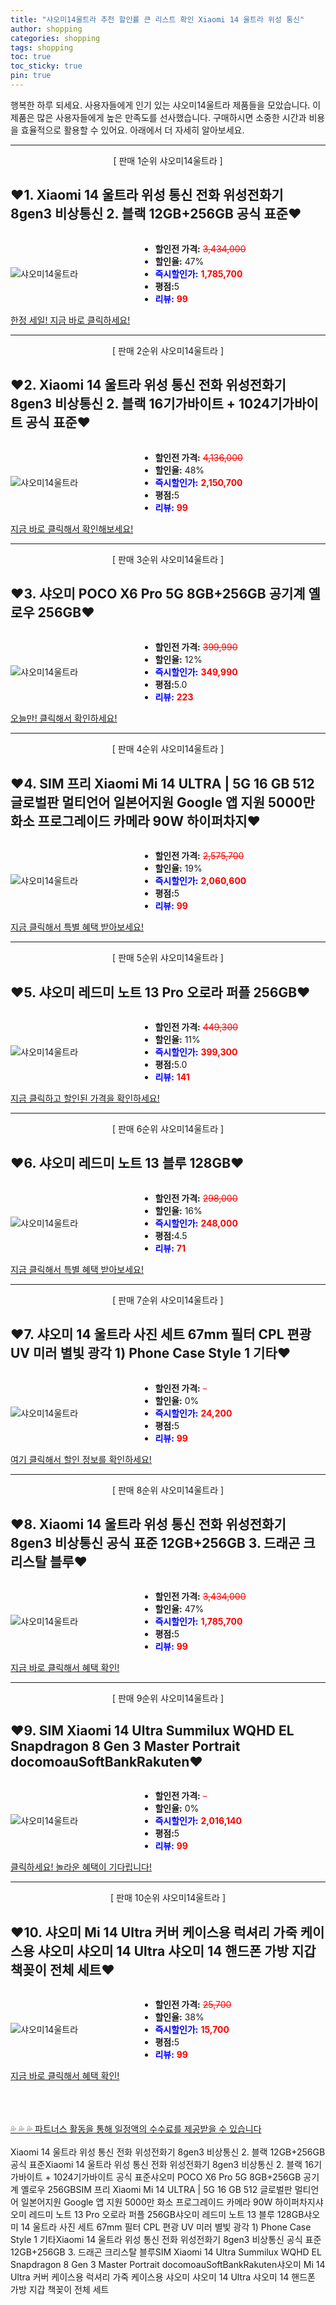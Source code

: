 ```yaml
---
title: "샤오미14울트라 추천 할인률 큰 리스트 확인 Xiaomi 14 울트라 위성 통신"
author: shopping
categories: shopping
tags: shopping
toc: true
toc_sticky: true
pin: true
---
```

행복한 하루 되세요. 사용자들에게 인기 있는 샤오미14울트라 제품들을 모았습니다. 이 제품은 많은 사용자들에게 높은 만족도를 선사했습니다. 구매하시면 소중한 시간과 비용을 효율적으로 활용할 수 있어요. 아래에서 더 자세히 알아보세요.

---
<p class="toplist" style="margin: 0 auto; display: block; width: fit-content;">[ 판매 1순위 샤오미14울트라 ]</p>

<h2><strong>❤️1. Xiaomi 14 울트라 위성 통신 전화 위성전화기 8gen3 비상통신 2. 블랙 12GB+256GB 공식 표준❤️</strong></h2>

<div style="display: flex; align-items: center;">
    <div style="flex: 0.4;">
        <img src="https://thumbnail8.coupangcdn.com/thumbnails/remote/230x230ex/image/vendor_inventory/5146/c3f444a6a9b5db866210addaf8df8271385f44c63f5a66488914074f7f83.jpg" alt="샤오미14울트라" style="max-width: 100%;">
    </div>
    <div style="flex: 0.6; margin-left: 10px;">
        <ul>
            <li><strong>할인전 가격:</strong> <del style="color: red;">3,434,000</del></li>
            <li><strong>할인율:</strong> 47%</li>
            <li><span style='color:blue'><strong>즉시할인가:</strong></span> <span style='color:red'><strong>1,785,700</strong></span></li>
            <li><strong>평점:</strong>5</li>
            <li><span style='color:blue'><strong>리뷰:</strong></span> <span style='color:red'><strong>99</strong></span></li>
        </ul>
    </div>
</div>
<div class="center">
    <a href="https://William4Davisa.github.io?lptag=AF9450613&subid=githubio&pageKey=8196643205&traceid=V0-153&itemId=23475734306&vendorItemId=89677641167" class="myButton">
        한정 세일! 지금 바로 클릭하세요!
    </a>
</div>


---
<p class="toplist" style="margin: 0 auto; display: block; width: fit-content;">[ 판매 2순위 샤오미14울트라 ]</p>

<h2><strong>❤️2. Xiaomi 14 울트라 위성 통신 전화 위성전화기 8gen3 비상통신 2. 블랙 16기가바이트 + 1024기가바이트 공식 표준❤️</strong></h2>

<div style="display: flex; align-items: center;">
    <div style="flex: 0.4;">
        <img src="https://thumbnail8.coupangcdn.com/thumbnails/remote/230x230ex/image/vendor_inventory/5146/c3f444a6a9b5db866210addaf8df8271385f44c63f5a66488914074f7f83.jpg" alt="샤오미14울트라" style="max-width: 100%;">
    </div>
    <div style="flex: 0.6; margin-left: 10px;">
        <ul>
            <li><strong>할인전 가격:</strong> <del style="color: red;">4,136,000</del></li>
            <li><strong>할인율:</strong> 48%</li>
            <li><span style='color:blue'><strong>즉시할인가:</strong></span> <span style='color:red'><strong>2,150,700</strong></span></li>
            <li><strong>평점:</strong>5</li>
            <li><span style='color:blue'><strong>리뷰:</strong></span> <span style='color:red'><strong>99</strong></span></li>
        </ul>
    </div>
</div>
<div class="center">
    <a href="https://William4Davisa.github.io?lptag=AF9450613&subid=githubio&pageKey=8196643205&traceid=V0-153&itemId=23475734308&vendorItemId=89677641174" class="myButton">
        지금 바로 클릭해서 확인해보세요!
    </a>
</div>


---
<p class="toplist" style="margin: 0 auto; display: block; width: fit-content;">[ 판매 3순위 샤오미14울트라 ]</p>

<h2><strong>❤️3. 샤오미 POCO X6 Pro 5G 8GB+256GB 공기계 옐로우 256GB❤️</strong></h2>

<div style="display: flex; align-items: center;">
    <div style="flex: 0.4;">
        <img src="https://thumbnail7.coupangcdn.com/thumbnails/remote/230x230ex/image/retail/images/2024/05/30/10/2/a363ee62-6e61-4e55-9889-c8e81fe576c1.jpg" alt="샤오미14울트라" style="max-width: 100%;">
    </div>
    <div style="flex: 0.6; margin-left: 10px;">
        <ul>
            <li><strong>할인전 가격:</strong> <del style="color: red;">399,990</del></li>
            <li><strong>할인율:</strong> 12%</li>
            <li><span style='color:blue'><strong>즉시할인가:</strong></span> <span style='color:red'><strong>349,990</strong></span></li>
            <li><strong>평점:</strong>5.0</li>
            <li><span style='color:blue'><strong>리뷰:</strong></span> <span style='color:red'><strong>223</strong></span></li>
        </ul>
    </div>
</div>
<div class="center">
    <a href="https://William4Davisa.github.io?lptag=AF9450613&subid=githubio&pageKey=8134872744&traceid=V0-153&itemId=23106636855&vendorItemId=90139928079" class="myButton">
        오늘만! 클릭해서 확인하세요!
    </a>
</div>


---
<p class="toplist" style="margin: 0 auto; display: block; width: fit-content;">[ 판매 4순위 샤오미14울트라 ]</p>

<h2><strong>❤️4. SIM 프리 Xiaomi Mi 14 ULTRA | 5G 16 GB 512 글로벌판 멀티언어 일본어지원 Google 앱 지원 5000만 화소 프로그레이드 카메라 90W 하이퍼차지❤️</strong></h2>

<div style="display: flex; align-items: center;">
    <div style="flex: 0.4;">
        <img src="https://thumbnail9.coupangcdn.com/thumbnails/remote/230x230ex/image/vendor_inventory/fb0c/e5421fc24dcff145643d998209d71c7e09eccecba4ec32a9b23505488ad6.jpg" alt="샤오미14울트라" style="max-width: 100%;">
    </div>
    <div style="flex: 0.6; margin-left: 10px;">
        <ul>
            <li><strong>할인전 가격:</strong> <del style="color: red;">2,575,700</del></li>
            <li><strong>할인율:</strong> 19%</li>
            <li><span style='color:blue'><strong>즉시할인가:</strong></span> <span style='color:red'><strong>2,060,600</strong></span></li>
            <li><strong>평점:</strong>5</li>
            <li><span style='color:blue'><strong>리뷰:</strong></span> <span style='color:red'><strong>99</strong></span></li>
        </ul>
    </div>
</div>
<div class="center">
    <a href="https://William4Davisa.github.io?lptag=AF9450613&subid=githubio&pageKey=8026677426&traceid=V0-153&itemId=22434149643&vendorItemId=89478752425" class="myButton">
        지금 클릭해서 특별 혜택 받아보세요!
    </a>
</div>


---
<p class="toplist" style="margin: 0 auto; display: block; width: fit-content;">[ 판매 5순위 샤오미14울트라 ]</p>

<h2><strong>❤️5. 샤오미 레드미 노트 13 Pro 오로라 퍼플 256GB❤️</strong></h2>

<div style="display: flex; align-items: center;">
    <div style="flex: 0.4;">
        <img src="https://thumbnail9.coupangcdn.com/thumbnails/remote/230x230ex/image/retail/images/1329273547813969-df343700-5393-4a86-9162-6f401e557049.jpg" alt="샤오미14울트라" style="max-width: 100%;">
    </div>
    <div style="flex: 0.6; margin-left: 10px;">
        <ul>
            <li><strong>할인전 가격:</strong> <del style="color: red;">449,300</del></li>
            <li><strong>할인율:</strong> 11%</li>
            <li><span style='color:blue'><strong>즉시할인가:</strong></span> <span style='color:red'><strong>399,300</strong></span></li>
            <li><strong>평점:</strong>5.0</li>
            <li><span style='color:blue'><strong>리뷰:</strong></span> <span style='color:red'><strong>141</strong></span></li>
        </ul>
    </div>
</div>
<div class="center">
    <a href="https://William4Davisa.github.io?lptag=AF9450613&subid=githubio&pageKey=7920960870&traceid=V0-153&itemId=21760921030&vendorItemId=88809886861" class="myButton">
        지금 클릭하고 할인된 가격을 확인하세요!
    </a>
</div>


---
<p class="toplist" style="margin: 0 auto; display: block; width: fit-content;">[ 판매 6순위 샤오미14울트라 ]</p>

<h2><strong>❤️6. 샤오미 레드미 노트 13 블루 128GB❤️</strong></h2>

<div style="display: flex; align-items: center;">
    <div style="flex: 0.4;">
        <img src="https://thumbnail8.coupangcdn.com/thumbnails/remote/230x230ex/image/retail/images/1328626548341485-de63cc66-ede3-4b33-97f3-49b3b3c3f662.jpg" alt="샤오미14울트라" style="max-width: 100%;">
    </div>
    <div style="flex: 0.6; margin-left: 10px;">
        <ul>
            <li><strong>할인전 가격:</strong> <del style="color: red;">298,000</del></li>
            <li><strong>할인율:</strong> 16%</li>
            <li><span style='color:blue'><strong>즉시할인가:</strong></span> <span style='color:red'><strong>248,000</strong></span></li>
            <li><strong>평점:</strong>4.5</li>
            <li><span style='color:blue'><strong>리뷰:</strong></span> <span style='color:red'><strong>71</strong></span></li>
        </ul>
    </div>
</div>
<div class="center">
    <a href="https://William4Davisa.github.io?lptag=AF9450613&subid=githubio&pageKey=7920962091&traceid=V0-153&itemId=21760926742&vendorItemId=88809892254" class="myButton">
        지금 클릭해서 특별 혜택 받아보세요!
    </a>
</div>


---
<p class="toplist" style="margin: 0 auto; display: block; width: fit-content;">[ 판매 7순위 샤오미14울트라 ]</p>

<h2><strong>❤️7. 샤오미 14 울트라 사진 세트 67mm 필터 CPL 편광 UV 미러 별빛 광각 1) Phone Case Style 1  기타❤️</strong></h2>

<div style="display: flex; align-items: center;">
    <div style="flex: 0.4;">
        <img src="https://thumbnail7.coupangcdn.com/thumbnails/remote/230x230ex/image/vendor_inventory/fa07/7070699eca15a1011f9bcbaaa09d5b726afc5bd2bdabff43154071f23142.jpg" alt="샤오미14울트라" style="max-width: 100%;">
    </div>
    <div style="flex: 0.6; margin-left: 10px;">
        <ul>
            <li><strong>할인전 가격:</strong> <del style="color: red;">-</del></li>
            <li><strong>할인율:</strong> 0%</li>
            <li><span style='color:blue'><strong>즉시할인가:</strong></span> <span style='color:red'><strong>24,200</strong></span></li>
            <li><strong>평점:</strong>5</li>
            <li><span style='color:blue'><strong>리뷰:</strong></span> <span style='color:red'><strong>99</strong></span></li>
        </ul>
    </div>
</div>
<div class="center">
    <a href="https://William4Davisa.github.io?lptag=AF9450613&subid=githubio&pageKey=8051691580&traceid=V0-153&itemId=22584108411&vendorItemId=90621746177" class="myButton">
        여기 클릭해서 할인 정보를 확인하세요!
    </a>
</div>


---
<p class="toplist" style="margin: 0 auto; display: block; width: fit-content;">[ 판매 8순위 샤오미14울트라 ]</p>

<h2><strong>❤️8. Xiaomi 14 울트라 위성 통신 전화 위성전화기 8gen3 비상통신 공식 표준 12GB+256GB 3. 드래곤 크리스탈 블루❤️</strong></h2>

<div style="display: flex; align-items: center;">
    <div style="flex: 0.4;">
        <img src="https://thumbnail8.coupangcdn.com/thumbnails/remote/230x230ex/image/vendor_inventory/5146/c3f444a6a9b5db866210addaf8df8271385f44c63f5a66488914074f7f83.jpg" alt="샤오미14울트라" style="max-width: 100%;">
    </div>
    <div style="flex: 0.6; margin-left: 10px;">
        <ul>
            <li><strong>할인전 가격:</strong> <del style="color: red;">3,434,000</del></li>
            <li><strong>할인율:</strong> 47%</li>
            <li><span style='color:blue'><strong>즉시할인가:</strong></span> <span style='color:red'><strong>1,785,700</strong></span></li>
            <li><strong>평점:</strong>5</li>
            <li><span style='color:blue'><strong>리뷰:</strong></span> <span style='color:red'><strong>99</strong></span></li>
        </ul>
    </div>
</div>
<div class="center">
    <a href="https://William4Davisa.github.io?lptag=AF9450613&subid=githubio&pageKey=8059884068&traceid=V0-153&itemId=22636605281&vendorItemId=89677641158" class="myButton">
        지금 바로 클릭해서 혜택 확인!
    </a>
</div>


---
<p class="toplist" style="margin: 0 auto; display: block; width: fit-content;">[ 판매 9순위 샤오미14울트라 ]</p>

<h2><strong>❤️9. SIM Xiaomi 14 Ultra Summilux WQHD EL Snapdragon 8 Gen 3 Master Portrait docomoauSoftBankRakuten❤️</strong></h2>

<div style="display: flex; align-items: center;">
    <div style="flex: 0.4;">
        <img src="https://thumbnail6.coupangcdn.com/thumbnails/remote/230x230ex/image/vendor_inventory/ad6e/d63d4a0a148b386173f9b2103e0596e9cee6b13e7f8c5bdb15d537c6e633.jpg" alt="샤오미14울트라" style="max-width: 100%;">
    </div>
    <div style="flex: 0.6; margin-left: 10px;">
        <ul>
            <li><strong>할인전 가격:</strong> <del style="color: red;">-</del></li>
            <li><strong>할인율:</strong> 0%</li>
            <li><span style='color:blue'><strong>즉시할인가:</strong></span> <span style='color:red'><strong>2,016,140</strong></span></li>
            <li><strong>평점:</strong>5</li>
            <li><span style='color:blue'><strong>리뷰:</strong></span> <span style='color:red'><strong>99</strong></span></li>
        </ul>
    </div>
</div>
<div class="center">
    <a href="https://William4Davisa.github.io?lptag=AF9450613&subid=githubio&pageKey=8209917760&traceid=V0-153&itemId=23561009822&vendorItemId=90586996952" class="myButton">
        클릭하세요! 놀라운 혜택이 기다립니다!
    </a>
</div>


---
<p class="toplist" style="margin: 0 auto; display: block; width: fit-content;">[ 판매 10순위 샤오미14울트라 ]</p>

<h2><strong>❤️10. 샤오미 Mi 14 Ultra 커버 케이스용 럭셔리 가죽 케이스용 샤오미 샤오미 14 Ultra 샤오미 14 핸드폰 가방 지갑 책꽂이 전체 세트❤️</strong></h2>

<div style="display: flex; align-items: center;">
    <div style="flex: 0.4;">
        <img src="https://thumbnail6.coupangcdn.com/thumbnails/remote/230x230ex/image/vendor_inventory/cf5f/d58c772017aa2c54a63e0cafeca2c8d63cba4ef9a8170ec7c4a4b59490b7.jpg" alt="샤오미14울트라" style="max-width: 100%;">
    </div>
    <div style="flex: 0.6; margin-left: 10px;">
        <ul>
            <li><strong>할인전 가격:</strong> <del style="color: red;">25,700</del></li>
            <li><strong>할인율:</strong> 38%</li>
            <li><span style='color:blue'><strong>즉시할인가:</strong></span> <span style='color:red'><strong>15,700</strong></span></li>
            <li><strong>평점:</strong>5</li>
            <li><span style='color:blue'><strong>리뷰:</strong></span> <span style='color:red'><strong>99</strong></span></li>
        </ul>
    </div>
</div>
<div class="center">
    <a href="https://William4Davisa.github.io?lptag=AF9450613&subid=githubio&pageKey=8123710263&traceid=V0-153&itemId=23053521057&vendorItemId=90087183163" class="myButton">
        지금 바로 클릭해서 혜택 확인!
    </a>
</div>

<br><br><br>[💦 💦 💦 파트너스 활동을 통해 일정액의 수수료를 제공받을 수 있습니다](https://link.coupang.com/a/bcpT2c)<br><br>Xiaomi 14 울트라 위성 통신 전화 위성전화기 8gen3 비상통신 2. 블랙 12GB+256GB 공식 표준Xiaomi 14 울트라 위성 통신 전화 위성전화기 8gen3 비상통신 2. 블랙 16기가바이트 + 1024기가바이트 공식 표준샤오미 POCO X6 Pro 5G 8GB+256GB 공기계 옐로우 256GBSIM 프리 Xiaomi Mi 14 ULTRA | 5G 16 GB 512 글로벌판 멀티언어 일본어지원 Google 앱 지원 5000만 화소 프로그레이드 카메라 90W 하이퍼차지샤오미 레드미 노트 13 Pro 오로라 퍼플 256GB샤오미 레드미 노트 13 블루 128GB샤오미 14 울트라 사진 세트 67mm 필터 CPL 편광 UV 미러 별빛 광각 1) Phone Case Style 1  기타Xiaomi 14 울트라 위성 통신 전화 위성전화기 8gen3 비상통신 공식 표준 12GB+256GB 3. 드래곤 크리스탈 블루SIM Xiaomi 14 Ultra Summilux WQHD EL Snapdragon 8 Gen 3 Master Portrait docomoauSoftBankRakuten샤오미 Mi 14 Ultra 커버 케이스용 럭셔리 가죽 케이스용 샤오미 샤오미 14 Ultra 샤오미 14 핸드폰 가방 지갑 책꽂이 전체 세트